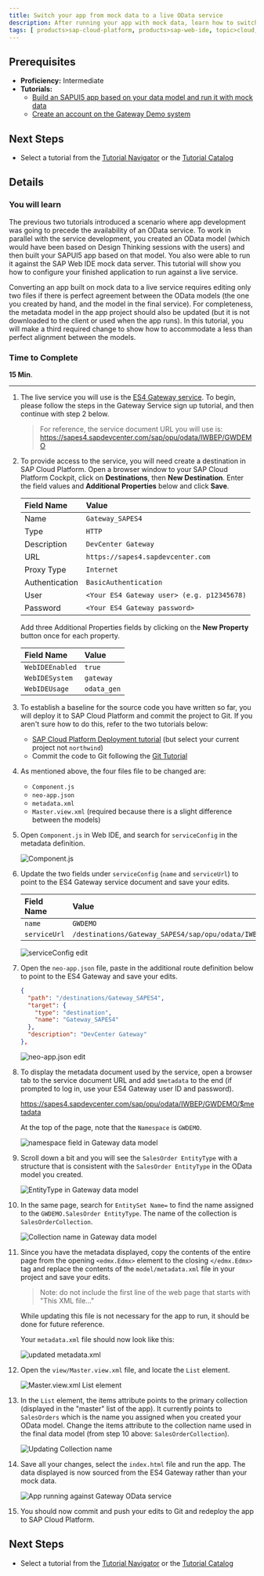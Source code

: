 ```yaml
---
title: Switch your app from mock data to a live OData service
description: After running your app with mock data, learn how to switch it to a live OData service
tags: [ products>sap-cloud-platform, products>sap-web-ide, topic>cloud, topic>html5, topic>mobile, topic>odata, topic>sapui5, products>sap-gateway, tutorial>intermediate ]
---
```


## Prerequisites  
 - **Proficiency:** Intermediate
 - **Tutorials:**
   - [Build an SAPUI5 app based on your data model and run it with mock data](http://www.sap.com/developer/tutorials/hcp-webide-build-app-mock-data.html)
   - [Create an account on the Gateway Demo system](http://www.sap.com/developer/tutorials/gateway-demo-signup.html)

## Next Steps
 - Select a tutorial from the [Tutorial Navigator](http://www.sap.com/developer/tutorial-navigator.html) or the [Tutorial Catalog](http://www.sap.com/developer/tutorials.html)

## Details

### You will learn  

The previous two tutorials introduced a scenario where app development was going to precede the availability of an OData service. To work in parallel with the service development, you created an OData model (which would have been based on Design Thinking sessions with the users) and then built your SAPUI5 app based on that model. You also were able to run it against the SAP Web IDE mock data server. This tutorial will show you how to configure your finished application to run against a live service.

Converting an app built on mock data to a live service requires editing only two files if there is perfect agreement between the OData models (the one you created by hand, and the model in the final service). For completeness, the metadata model in the app project should also be updated (but it is not downloaded to the client or used when the app runs). In this tutorial, you will make a third required change to show how to accommodate a less than perfect alignment between the models.

### Time to Complete

**15 Min**.

---

1. The live service you will use is the [ES4 Gateway service](https://sapes4.sapdevcenter.com/). To begin, please follow the steps in the Gateway Service sign up tutorial, and then continue with step 2 below.

    > For reference, the service document URL you will use is: <https://sapes4.sapdevcenter.com/sap/opu/odata/IWBEP/GWDEMO>


2. To provide access to the service, you will need create a destination in SAP Cloud Platform. Open a browser window to your SAP Cloud Platform Cockpit, click on **Destinations**, then **New Destination**. Enter the field values and **Additional Properties** below and click **Save**.

    Field Name     | Value
    :------------- | :-------------
    Name           | `Gateway_SAPES4`
    Type           | `HTTP`
    Description    | `DevCenter Gateway`
    URL            | `https://sapes4.sapdevcenter.com`
    Proxy Type     | `Internet`
    Authentication | `BasicAuthentication`
    User           | `<Your ES4 Gateway user> (e.g. p12345678)`
    Password       | `<Your ES4 Gateway password>`

    Add three Additional Properties fields by clicking on the **New Property** button once for each property.


    Field Name       | Value
    :--------------- | :-------------
    `WebIDEEnabled`  | `true`
    `WebIDESystem`   | `gateway`
    `WebIDEUsage`    | `odata_gen`


3. To establish a baseline for the source code you have written so far, you will deploy it to SAP Cloud Platform and commit the project to Git. If you aren't sure how to do this, refer to the two tutorials below:

    - [SAP Cloud Platform Deployment tutorial](http://www.sap.com/developer/tutorials/hcp-deploy-mobile-web-app.html) (but select your current project not `northwind`)
    - Commit the code to Git following the [Git Tutorial](http://www.sap.com/developer/tutorials/hcp-webide-commit-git.html)


4. As mentioned above, the four files file to be changed are:

    - `Component.js`
    - `neo-app.json`
    - `metadata.xml`
    - `Master.view.xml` (required because there is a slight difference between the models)

5. Open `Component.js` in Web IDE, and search for `serviceConfig` in the metadata definition.

    ![Component.js](https://raw.githubusercontent.com/SAPDocuments/Tutorials/master/tutorials/hcp-webide-switch-live-odata/m104_3_5.png)

6. Update the two fields under `serviceConfig` (`name` and `serviceUrl`) to point to the ES4 Gateway service document and save your edits.

    Field Name       | Value
    :--------------- | :-------------
    `name`           | `GWDEMO`
    `serviceUrl`     | `/destinations/Gateway_SAPES4/sap/opu/odata/IWBEP/GWDEMO`

    ![serviceConfig edit](https://raw.githubusercontent.com/SAPDocuments/Tutorials/master/tutorials/hcp-webide-switch-live-odata/m104_3_6.png)

7. Open the `neo-app.json` file, paste in the additional route definition below to point to the ES4 Gateway and save your edits.

    ```json
   {
      "path": "/destinations/Gateway_SAPES4",
      "target": {
        "type": "destination",
        "name": "Gateway_SAPES4"
      },
      "description": "DevCenter Gateway"
    },
    ```
    ![neo-app.json edit](https://raw.githubusercontent.com/SAPDocuments/Tutorials/master/tutorials/hcp-webide-switch-live-odata/m104_3_7.png)


8. To display the metadata document used by the service, open a browser tab to the service document URL and add `$metadata` to the end (if prompted to log in, use your ES4 Gateway user ID and password).

    <https://sapes4.sapdevcenter.com/sap/opu/odata/IWBEP/GWDEMO/$metadata>

    At the top of the page, note that the `Namespace` is `GWDEMO`.

    ![namespace field in Gateway data model](https://raw.githubusercontent.com/SAPDocuments/Tutorials/master/tutorials/hcp-webide-switch-live-odata/m104_3_8.png)

9. Scroll down a bit and you will see the `SalesOrder EntityType` with a structure that is consistent with the `SalesOrder EntityType` in the OData model you created.

    ![EntityType in Gateway data model](https://raw.githubusercontent.com/SAPDocuments/Tutorials/master/tutorials/hcp-webide-switch-live-odata/m104_3_9.png)


10. In the same page, search for `EntitySet Name=` to find the name assigned to the `GWDEMO.SalesOrder EntityType`. The name of the collection is `SalesOrderCollection`.

    ![Collection name in Gateway data model](https://raw.githubusercontent.com/SAPDocuments/Tutorials/master/tutorials/hcp-webide-switch-live-odata/m104_3_10.png)


11. Since you have the metadata displayed, copy the contents of the entire page from the opening `<edmx.Edmx>` element to the closing `</edmx.Edmx>` tag and replace the contents of the `model/metadata.xml` file in your project and save your edits.

    >Note: do not include the first line of the web page that starts with "This XML file…"

    While updating this file is not necessary for the app to run, it should be done for future reference.

    Your `metadata.xml` file should now look like this:

    ![updated metadata.xml](https://raw.githubusercontent.com/SAPDocuments/Tutorials/master/tutorials/hcp-webide-switch-live-odata/m104_3_11.png)


12. Open the `view/Master.view.xml` file, and locate the `List` element.

    ![Master.view.xml List element](https://raw.githubusercontent.com/SAPDocuments/Tutorials/master/tutorials/hcp-webide-switch-live-odata/m104_3_12.png)

13. In the `List` element, the items attribute points to the primary collection (displayed in the "master" list of the app). It currently points to `SalesOrders` which is the name you assigned when you created your OData model. Change the items attribute to the collection name used in the final data model (from step 10 above: `SalesOrderCollection`).

    ![Updating Collection name](https://raw.githubusercontent.com/SAPDocuments/Tutorials/master/tutorials/hcp-webide-switch-live-odata/m104_3_13.png)

14. Save all your changes, select the `index.html` file and run the app. The data displayed is now sourced from the ES4 Gateway rather than your mock data.

    ![App running against Gateway OData service](https://raw.githubusercontent.com/SAPDocuments/Tutorials/master/tutorials/hcp-webide-switch-live-odata/m104_3_14.png)

15. You should now commit and push your edits to Git and redeploy the app to SAP Cloud Platform.


## Next Steps
 - Select a tutorial from the [Tutorial Navigator](http://www.sap.com/developer/tutorial-navigator.html) or the [Tutorial Catalog](http://www.sap.com/developer/tutorials.html)
